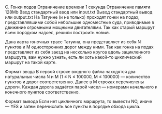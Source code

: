 C. Гонки подов
Ограничение времени	1 секунда
Ограничение памяти	128Mb
Ввод	стандартный ввод или input.txt
Вывод	стандартный вывод или output.txt
На Татуине (и не только) проходят гонки на подах, представлявшими собой небольшие одноместные суда, приводимые в движение огромными мощными двигателями. Так как старый маршрут всем порядком надоел, решили построить новый.

Дана карта гоночных трасс Татуина, она представляет из себя N пунктов и M односторонних дорог между ними. Так как гонка на подах представляет из себя заезд на несколько кругов вдоль зацикленного маршрута, вам нужно узнать, есть ли хоть какой-то циклический маршрут на такой карте.

Формат ввода
В первой строке входного файла находятся два натуральных числа N и M (1 ≤ N ≤ 100000, M ≤ 100000) — количество пунктов и дорог соответственно. Далее в M строках перечислены дороги. Каждая дорога задаётся парой чисел — номерами начального и конечного пунктов соответственно.

Формат вывода
Если нет цикличного маршрута, то вывести NO, иначе — YES и затем перечислить все пункты в порядке обхода цикла.


